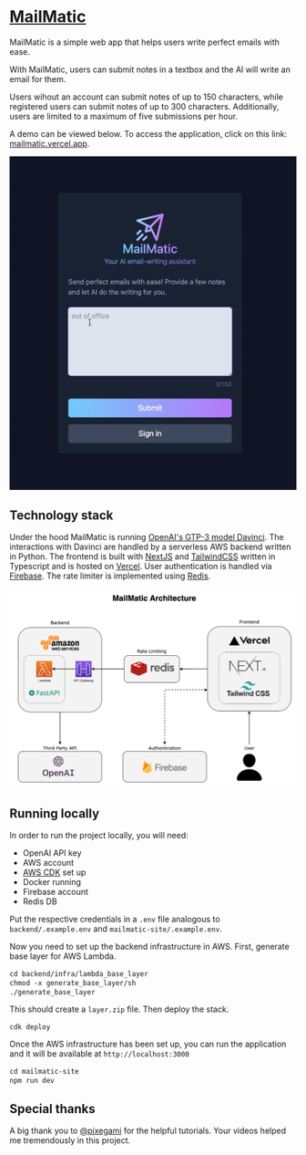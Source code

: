 # [MailMatic](https://mailmatic.vercel.app/)

MailMatic is a simple web app that helps users write perfect emails with ease.

With MailMatic, users can submit notes in a textbox and the AI will write an email for them.

Users wihout an account can submit notes of up to 150 characters, while registered users can submit notes of up to 300 characters. Additionally, users are limited to a maximum of five submissions per hour.

A demo can be viewed below. To access the application, click on this link: [mailmatic.vercel.app](https://mailmatic.vercel.app/).

![mailmatic-demo](./img/demo.gif)

## Technology stack

Under the hood MailMatic is running [OpenAI's GTP-3 model Davinci](https://beta.openai.com/docs/models/gpt-3). The interactions with Davinci are handled by a serverless AWS backend written in Python. The frontend is built with [NextJS](https://nextjs.org/) and [TailwindCSS](https://tailwindcss.com/) written in Typescript and is hosted on [Vercel](https://vercel.com/dashboard). User authentication is handled via [Firebase](https://firebase.google.com/). The rate limiter is implemented using [Redis](https://redis.com/).

![mailmatic-architecture](./img/mailmatic-architecture.png)

## Running locally

In order to run the project locally, you will need:

- OpenAI API key
- AWS account
- [AWS CDK](https://aws.amazon.com/cdk/) set up
- Docker running
- Firebase account
- Redis DB

Put the respective credentials in a `.env` file analogous to `backend/.example.env` and `mailmatic-site/.example.env`.

Now you need to set up the backend infrastructure in AWS. First, generate base layer for AWS Lambda.

```
cd backend/infra/lambda_base_layer
chmod -x generate_base_layer/sh
./generate_base_layer
```

This should create a `layer.zip` file. Then deploy the stack.

```
cdk deploy
```

Once the AWS infrastructure has been set up, you can run the application and it will be available at `http://localhost:3000`

```
cd mailmatic-site
npm run dev
```

## Special thanks

A big thank you to [@pixegami](https://github.com/pixegami) for the helpful tutorials. Your videos helped me tremendously in this project.

